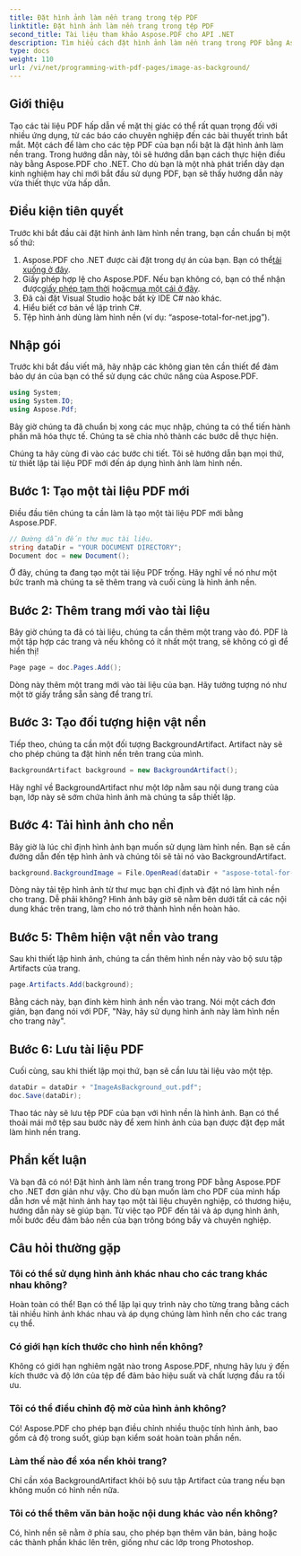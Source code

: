 ```yaml
---
title: Đặt hình ảnh làm nền trang trong tệp PDF
linktitle: Đặt hình ảnh làm nền trang trong tệp PDF
second_title: Tài liệu tham khảo Aspose.PDF cho API .NET
description: Tìm hiểu cách đặt hình ảnh làm nền trang trong PDF bằng Aspose.PDF cho .NET với hướng dẫn từng bước này. Tạo tài liệu chuyên nghiệp, hấp dẫn về mặt hình ảnh.
type: docs
weight: 110
url: /vi/net/programming-with-pdf-pages/image-as-background/
---
```

## Giới thiệu

Tạo các tài liệu PDF hấp dẫn về mặt thị giác có thể rất quan trọng đối với nhiều ứng dụng, từ các báo cáo chuyên nghiệp đến các bài thuyết trình bắt mắt. Một cách để làm cho các tệp PDF của bạn nổi bật là đặt hình ảnh làm nền trang. Trong hướng dẫn này, tôi sẽ hướng dẫn bạn cách thực hiện điều này bằng Aspose.PDF cho .NET. Cho dù bạn là một nhà phát triển dày dạn kinh nghiệm hay chỉ mới bắt đầu sử dụng PDF, bạn sẽ thấy hướng dẫn này vừa thiết thực vừa hấp dẫn.

## Điều kiện tiên quyết

Trước khi bắt đầu cài đặt hình ảnh làm hình nền trang, bạn cần chuẩn bị một số thứ:

1.  Aspose.PDF cho .NET được cài đặt trong dự án của bạn. Bạn có thể[tải xuống ở đây](https://releases.aspose.com/pdf/net/).
2.  Giấy phép hợp lệ cho Aspose.PDF. Nếu bạn không có, bạn có thể nhận được[giấy phép tạm thời](https://purchase.aspose.com/temporary-license/) hoặc[mua một cái ở đây](https://purchase.aspose.com/buy).
3. Đã cài đặt Visual Studio hoặc bất kỳ IDE C# nào khác.
4. Hiểu biết cơ bản về lập trình C#.
5. Tệp hình ảnh dùng làm hình nền (ví dụ: “aspose-total-for-net.jpg”).

## Nhập gói

Trước khi bắt đầu viết mã, hãy nhập các không gian tên cần thiết để đảm bảo dự án của bạn có thể sử dụng các chức năng của Aspose.PDF.

```csharp
using System;
using System.IO;
using Aspose.Pdf;
```

Bây giờ chúng ta đã chuẩn bị xong các mục nhập, chúng ta có thể tiến hành phần mã hóa thực tế. Chúng ta sẽ chia nhỏ thành các bước dễ thực hiện.

Chúng ta hãy cùng đi vào các bước chi tiết. Tôi sẽ hướng dẫn bạn mọi thứ, từ thiết lập tài liệu PDF mới đến áp dụng hình ảnh làm hình nền.

## Bước 1: Tạo một tài liệu PDF mới

Điều đầu tiên chúng ta cần làm là tạo một tài liệu PDF mới bằng Aspose.PDF.

```csharp
// Đường dẫn đến thư mục tài liệu.
string dataDir = "YOUR DOCUMENT DIRECTORY";
Document doc = new Document();
```

Ở đây, chúng ta đang tạo một tài liệu PDF trống. Hãy nghĩ về nó như một bức tranh mà chúng ta sẽ thêm trang và cuối cùng là hình ảnh nền.

## Bước 2: Thêm trang mới vào tài liệu

Bây giờ chúng ta đã có tài liệu, chúng ta cần thêm một trang vào đó. PDF là một tập hợp các trang và nếu không có ít nhất một trang, sẽ không có gì để hiển thị!

```csharp
Page page = doc.Pages.Add();
```

Dòng này thêm một trang mới vào tài liệu của bạn. Hãy tưởng tượng nó như một tờ giấy trắng sẵn sàng để trang trí.

## Bước 3: Tạo đối tượng hiện vật nền

Tiếp theo, chúng ta cần một đối tượng BackgroundArtifact. Artifact này sẽ cho phép chúng ta đặt hình nền trên trang của mình.

```csharp
BackgroundArtifact background = new BackgroundArtifact();
```

Hãy nghĩ về BackgroundArtifact như một lớp nằm sau nội dung trang của bạn, lớp này sẽ sớm chứa hình ảnh mà chúng ta sắp thiết lập.

## Bước 4: Tải hình ảnh cho nền

Bây giờ là lúc chỉ định hình ảnh bạn muốn sử dụng làm hình nền. Bạn sẽ cần đường dẫn đến tệp hình ảnh và chúng tôi sẽ tải nó vào BackgroundArtifact.

```csharp
background.BackgroundImage = File.OpenRead(dataDir + "aspose-total-for-net.jpg");
```

Dòng này tải tệp hình ảnh từ thư mục bạn chỉ định và đặt nó làm hình nền cho trang. Dễ phải không? Hình ảnh bây giờ sẽ nằm bên dưới tất cả các nội dung khác trên trang, làm cho nó trở thành hình nền hoàn hảo.

## Bước 5: Thêm hiện vật nền vào trang

Sau khi thiết lập hình ảnh, chúng ta cần thêm hình nền này vào bộ sưu tập Artifacts của trang.

```csharp
page.Artifacts.Add(background);
```

Bằng cách này, bạn đính kèm hình ảnh nền vào trang. Nói một cách đơn giản, bạn đang nói với PDF, "Này, hãy sử dụng hình ảnh này làm hình nền cho trang này".

## Bước 6: Lưu tài liệu PDF

Cuối cùng, sau khi thiết lập mọi thứ, bạn sẽ cần lưu tài liệu vào một tệp.

```csharp
dataDir = dataDir + "ImageAsBackground_out.pdf";
doc.Save(dataDir);
```

Thao tác này sẽ lưu tệp PDF của bạn với hình nền là hình ảnh. Bạn có thể thoải mái mở tệp sau bước này để xem hình ảnh của bạn được đặt đẹp mắt làm hình nền trang.

## Phần kết luận

Và bạn đã có nó! Đặt hình ảnh làm nền trang trong PDF bằng Aspose.PDF cho .NET đơn giản như vậy. Cho dù bạn muốn làm cho PDF của mình hấp dẫn hơn về mặt hình ảnh hay tạo một tài liệu chuyên nghiệp, có thương hiệu, hướng dẫn này sẽ giúp bạn. Từ việc tạo PDF đến tải và áp dụng hình ảnh, mỗi bước đều đảm bảo nền của bạn trông bóng bẩy và chuyên nghiệp.

## Câu hỏi thường gặp

### Tôi có thể sử dụng hình ảnh khác nhau cho các trang khác nhau không?
Hoàn toàn có thể! Bạn có thể lặp lại quy trình này cho từng trang bằng cách tải nhiều hình ảnh khác nhau và áp dụng chúng làm hình nền cho các trang cụ thể.

### Có giới hạn kích thước cho hình nền không?
Không có giới hạn nghiêm ngặt nào trong Aspose.PDF, nhưng hãy lưu ý đến kích thước và độ lớn của tệp để đảm bảo hiệu suất và chất lượng đầu ra tối ưu.

### Tôi có thể điều chỉnh độ mờ của hình ảnh không?
Có! Aspose.PDF cho phép bạn điều chỉnh nhiều thuộc tính hình ảnh, bao gồm cả độ trong suốt, giúp bạn kiểm soát hoàn toàn phần nền.

### Làm thế nào để xóa nền khỏi trang?
Chỉ cần xóa BackgroundArtifact khỏi bộ sưu tập Artifact của trang nếu bạn không muốn có hình nền nữa.

### Tôi có thể thêm văn bản hoặc nội dung khác vào nền không?
Có, hình nền sẽ nằm ở phía sau, cho phép bạn thêm văn bản, bảng hoặc các thành phần khác lên trên, giống như các lớp trong Photoshop.